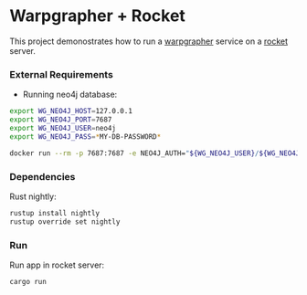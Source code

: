 # Warpgrapher + Rocket

This project demonostrates how to run a [warpgrapher](https://github.com/warpforge/warpgrapher) service on a [rocket](https://github.com/SergioBenitez/Rocket) server. 

### External Requirements

- Running neo4j database:

```bash
export WG_NEO4J_HOST=127.0.0.1
export WG_NEO4J_PORT=7687
export WG_NEO4J_USER=neo4j
export WG_NEO4J_PASS=*MY-DB-PASSWORD*
```

```bash
docker run --rm -p 7687:7687 -e NEO4J_AUTH="${WG_NEO4J_USER}/${WG_NEO4J_PASS}" neo4j:4.1
```

### Dependencies

Rust nightly:

```bash
rustup install nightly
rustup override set nightly
```

### Run

Run app in rocket server:

```bash
cargo run
```
